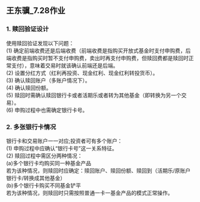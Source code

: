 <!--
 * @Author: DongjiWang
 * @Date: 2020-07-28 16:43:56
 * @LastEditors: DongjiWang
 * @LastEditTime: 2020-07-31 22:10:55
 * @FilePath: \嘉实实习\会议-7.28.md
--> 
## 王东骥_7.28作业
### 1. 赎回验证设计
使用赎回验证发现以下问题：  
(1) 确定前端收费还是后端收费（前端收费是指购买开放式基金时支付申购费，后端收费是指购买时暂不支付申购费，卖出时再支付申购费，但赎回费都是赎回时正常支付），意味着交易时就该确认前端还是后端。   
(2) 设置分红方式（红利再投资、现金红利、现金红利转投货币）。  
(3) 确认赎回账户（多账户情况下）。  
(4) 确认赎回份额。  
(5) 赎回时需确认赎回银行卡或者活期乐或者转为其他基金（即转换为另一个交易）。   
(6) 申购过程中也需确定银行卡号。   
### 2. 多张银行卡情况
银行卡和交易账户一一对应;投资者可有多个账户：   
(1) 申购过程中应确认“银行卡号”这一关系特征。   
(2) 赎回过程中需区分两种情况：   
(a)多个银行卡均购买同一种基金产品   
若为该种情况，则赎回时应确定：赎回账户、赎回份额、赎回到（活期乐/原账户银行卡/转换成其他基金）   
(b)多个银行卡购买不同基金铲平   
若为该种情况，则赎回时只需按照普通一卡一基金产品的模式正常操作。   